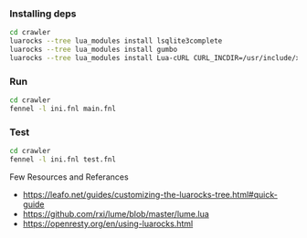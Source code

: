 ### Installing deps
```bash
cd crawler
luarocks --tree lua_modules install lsqlite3complete
luarocks --tree lua_modules install gumbo
luarocks --tree lua_modules install Lua-cURL CURL_INCDIR=/usr/include/x86_64-linux-gnu/
```

### Run
```bash
cd crawler
fennel -l ini.fnl main.fnl
```

### Test
```bash
cd crawler
fennel -l ini.fnl test.fnl
```

Few Resources and Referances

* https://leafo.net/guides/customizing-the-luarocks-tree.html#quick-guide
* https://github.com/rxi/lume/blob/master/lume.lua
* https://openresty.org/en/using-luarocks.html
